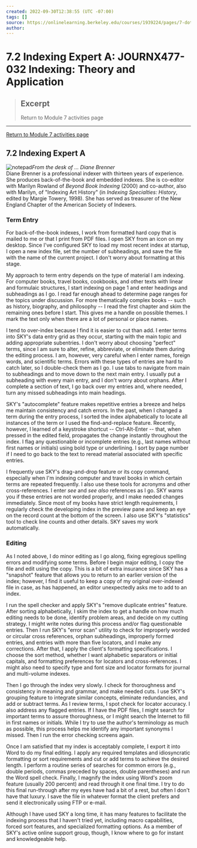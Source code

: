 ```yaml
---
created: 2022-09-30T12:38:55 (UTC -07:00)
tags: []
source: https://onlinelearning.berkeley.edu/courses/1939224/pages/7-dot-2-indexing-expert-a
author: 
---
```


# 7.2 Indexing Expert A: JOURNX477-032 Indexing: Theory and Application

> ## Excerpt
> Return to Module 7 activities page

---
[Return to Module 7 activities page](https://onlinelearning.berkeley.edu/courses/1939224/pages/module-7 "Module 7")

## 7.2 Indexing Expert A

![notepad](https://onlinelearning.berkeley.edu/courses/1939224/files/233565849/preview)_From the desk of ... Diane Brenner_  
Diane Brenner is a professional indexer with thirteen years of experience. She produces back-of-the-book and embedded indexes. She is co-editor with Marilyn Rowland of _Beyond Book Indexing_ (2000) and co-author, also with Marilyn, of "Indexing Art History" (in _Indexing Specialties: History_, edited by Margie Towery, 1998). She has served as treasurer of the New England Chapter of the American Society of Indexers.

### Term Entry

For back-of-the-book indexes, I work from formatted hard copy that is mailed to me or that I print from PDF files. I open SKY from an icon on my desktop. Since I've configured SKY to load my most recent index at startup, I open a new index file, set the number of subheadings, and save the file with the name of the current project. I don't worry about formatting at this stage.

My approach to term entry depends on the type of material I am indexing. For computer books, travel books, cookbooks, and other texts with linear and formulaic structures, I start indexing on page 1 and enter headings and subheadings as I go. I read far enough ahead to determine page ranges for the topics under discussion. For more thematically complex books -- such as history, biography, and philosophy -- I read the first chapter and skim the remaining ones before I start. This gives me a handle on possible themes. I mark the text only when there are a lot of personal or place names.

I tend to over-index because I find it is easier to cut than add. I enter terms into SKY's data entry grid as they occur, starting with the main topic and adding appropriate subentries. I don't worry about choosing "perfect" terms, since I am sure to alter, refine, abbreviate, or eliminate them during the editing process. I am, however, very careful when I enter names, foreign words, and scientific terms. Errors with these types of entries are hard to catch later, so I double-check them as I go. I use tabs to navigate from main to subheadings and to move down to the next main entry. I usually put a subheading with every main entry, and I don't worry about orphans. After I complete a section of text, I go back over my entries and, where needed, turn any missed subheadings into main headings.

SKY's "autocomplete" feature makes repetitive entries a breeze and helps me maintain consistency and catch errors. In the past, when I changed a term during the entry process, I sorted the index alphabetically to locate all instances of the term or I used the find-and-replace feature. Recently, however, I learned of a keystroke shortcut -- Ctrl-Alt-Enter -- that, when pressed in the edited field, propagates the change instantly throughout the index. I flag any questionable or incomplete entries (e.g., last names without first names or initials) using bold type or underlining. I sort by page number if I need to go back to the text to reread material associated with specific entries.

I frequently use SKY's drag-and-drop feature or its copy command, especially when I'm indexing computer and travel books in which certain terms are repeated frequently. I also use these tools for acronyms and other cross-references. I enter _see_ and _see also_ references as I go. SKY warns you if these entries are not worded properly, and I make needed changes immediately. Since most of my books have strict length requirements, I regularly check the developing index in the preview pane and keep an eye on the record count at the bottom of the screen. I also use SKY's "statistics" tool to check line counts and other details. SKY saves my work automatically.

### Editing

As I noted above, I do minor editing as I go along, fixing egregious spelling errors and modifying some terms. Before I begin major editing, I copy the file and edit using the copy. This is a bit of extra insurance since SKY has a "snapshot" feature that allows you to return to an earlier version of the index; however, I find it useful to keep a copy of my original over-indexed file in case, as has happened, an editor unexpectedly asks me to add to an index.

I run the spell checker and apply SKY's "remove duplicate entries" feature. After sorting alphabetically, I skim the index to get a handle on how much editing needs to be done, identify problem areas, and decide on my cutting strategy. I might write notes during this process and/or flag questionable entries. Then I run SKY's "error scan" utility to check for improperly worded or circular cross references, orphan subheadings, improperly formed entries, and entries with more than five locators, and I make any corrections. After that, I apply the client's formatting specifications. I choose the sort method, whether I want alphabetic separators or initial capitals, and formatting preferences for locators and cross-references. I might also need to specify type and font size and locator formats for journal and multi-volume indexes.

Then I go through the index very slowly. I check for thoroughness and consistency in meaning and grammar, and make needed cuts. I use SKY's grouping feature to integrate similar concepts, eliminate redundancies, and add or subtract terms. As I review terms, I spot check for locator accuracy. I also address any flagged entries. If I have the PDF files, I might search for important terms to assure thoroughness, or I might search the Internet to fill in first names or initials. While I try to use the author's terminology as much as possible, this process helps me identify any important synonyms I missed. Then I run the error checking screens again.

Once I am satisfied that my index is acceptably complete, I export it into Word to do my final editing. I apply any required templates and idiosyncratic formatting or sort requirements and cut or add terms to achieve the desired length. I perform a routine series of searches for common errors (e.g., double periods, commas preceded by spaces, double parentheses) and run the Word spell check. Finally, I magnify the index using Word's zoom feature (usually 200 percent) and read through it one final time. I try to do this final run-through after my eyes have had a bit of a rest, but often I don't have that luxury. I save the file in whatever format the client prefers and send it electronically using FTP or e-mail.

Although I have used SKY a long time, it has many features to facilitate the indexing process that I haven't tried yet, including macro capabilities, forced sort features, and specialized formatting options. As a member of SKY's active online support group, though, I know where to go for instant and knowledgeable help.
